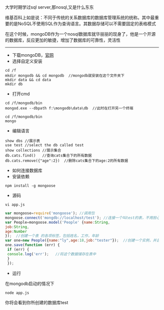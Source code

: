 大学时期学过sql server,那nosql,又是什么东东

维基百科上如是说：不同于传统的关系数据库的数据库管理系统的统称。其中最重要的是NoSQL不使用SQL作为查询语言。其数据存储可以不需要固定的表格模式

在这个时候，mongoDB作为一个nosql数据库就华丽丽的现身了，他是一个开源的数据库，反应更加的敏捷，增加了数据库的可靠性，灵活性

-----

* 下载mongoDB，[官网](https://www.mongodb.com/cn)
* 选择自定义安装
```
cd /f
mkdir mongodb && cd mongodb  //mongodb就安装在这个文件夹下
mkdir data && cd data
mkdir db  
```
* 打开cmd
```
cd /f/mongodb/bin
mongod.exe --dbpath f:\mongodb\data\db  //此时在打开另一个终端
```
```
cd /f/mongodb/bin
mongo
```

* 编辑语言
```
show dbs //展示表
use test //select the db called test
show collections //展示集合
db.cats.find()   //查询cats集合下的所有数据
db.cats.remove({"age":2})  //删除cats集合下的age:2的所有数据
```
* 如何连接数据库
 * 安装依赖
```
npm install -g mongoose 
```
  * 源码
```
vi app.js
```
```javascript
var mongoose=require('mongoose'); //调用包
mongoose.connect('mongdb://localhost/test'); //连接一个叫test的表，不用担心没有，因为mongodb会自己创建一个test的表
var People=mongoose.model('People' {name:String,
job:String,
age:Number
});  //创建一个表 的各项标签，包括姓名，工作，年龄
var one=new People({name:"ly",age:18,job:"tester"});  //创建一个实例，并且加入相应的数据
one.save(function (err) {
 if (err) {
 console.log('err');   //将这个数据储存在表中
 }
 });
 ```
 * 运行
  
  在mongodb启动的情况下
  ```
  node app.js
  ```
你将会看到你所创建的数据库test




